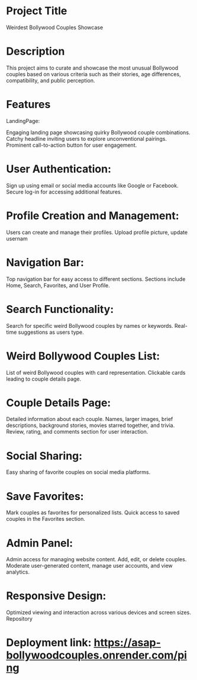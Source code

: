 # Project Title
Weirdest Bollywood Couples Showcase

# Description
This project aims to curate and showcase the most unusual Bollywood couples based on various criteria such as their stories, age differences, compatibility, and public perception.

# Features
LandingPage:


Engaging landing page showcasing quirky Bollywood couple combinations.
Catchy headline inviting users to explore unconventional pairings.
Prominent call-to-action button for user engagement.

# User Authentication:

Sign up using email or social media accounts like Google or Facebook.
Secure log-in for accessing additional features.

# Profile Creation and Management:

Users can create and manage their profiles.
Upload profile picture, update usernam

# Navigation Bar:

Top navigation bar for easy access to different sections.
Sections include Home, Search, Favorites, and User Profile.

# Search Functionality:

Search for specific weird Bollywood couples by names or keywords.
Real-time suggestions as users type.

# Weird Bollywood Couples List:

List of weird Bollywood couples with card representation.
Clickable cards leading to couple details page.

# Couple Details Page:

Detailed information about each couple.
Names, larger images, brief descriptions, background stories, movies starred together, and trivia.
Review, rating, and comments section for user interaction.

# Social Sharing:

Easy sharing of favorite couples on social media platforms.

# Save Favorites:

Mark couples as favorites for personalized lists.
Quick access to saved couples in the Favorites section.

# Admin Panel:

Admin access for managing website content.
Add, edit, or delete couples.
Moderate user-generated content, manage user accounts, and view analytics.

# Responsive Design:

Optimized viewing and interaction across various devices and screen sizes.
Repository

# Deployment link: https://asap-bollywoodcouples.onrender.com/ping
